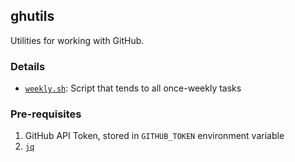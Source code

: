 ## ghutils

Utilities for working with GitHub.

### Details

- [`weekly.sh`](https://github.com/swinton/ghutils/blob/master/bin/weekly.sh): Script that tends to all once-weekly tasks

### Pre-requisites

1. GitHub API Token, stored in `GITHUB_TOKEN` environment variable
1. [`jq`](https://stedolan.github.io/jq/)

